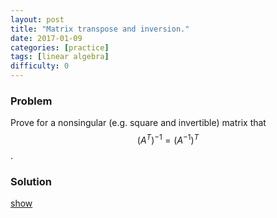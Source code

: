 ```yaml
---
layout: post
title: "Matrix transpose and inversion."
date: 2017-01-09
categories: [practice]
tags: [linear algebra]
difficulty: 0
---
```


### Problem ###

Prove for a nonsingular (e.g. square and invertible) matrix that
$$(A^T)^{-1} = (A^{-1})^T$$.

### Solution ###
<a id='answer-toggle' href="#" onclick="toggleDiv()">show</a>

<span id="answer-block"  style="display:none;">
<!---
We have
\begin{align}
I = (AA^{-1})^T = (A^{-1})^T A^T.
\end{align}

Multiplying both sides by $$(A^T)^{-1}$$ gives

\begin{align}
(A^T)^{-1} = (A^{-1})^T A^T (A^T)^{-1} = (A^{-1})^T I = (A^{-1})^T.
\end{align}

-->
</span>
